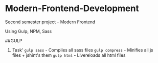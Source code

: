 # Modern-Frontend-Development

Second semester project - Modern Frontend

Using Gulp, NPM, Sass

##GULP

1. Task'
`gulp sass` - Compiles all sass files
`gulp compress` - Minifies all js files + jshint's them
`gulp html` - Livereloads all html files